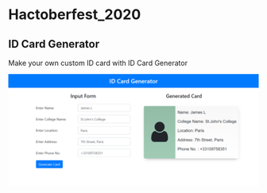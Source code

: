 # Hactoberfest_2020

## ID Card Generator

<p>Make your own custom ID card with ID Card Generator</p>

<img src="assets/preview.png">
